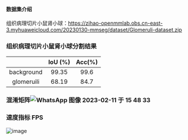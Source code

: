 #### 数据集介绍


组织病理切片小鼠肾小球：https://zihao-openmmlab.obs.cn-east-3.myhuaweicloud.com/20230130-mmseg/dataset/Glomeruli-dataset.zip



### 组织病理切片小鼠肾小球分割结果

|                |  IoU (%) |Acc(%)|
| :-----------------: |  :-------: | :-------: |
| background |   99.35   |99.6|
| glomeruili |   68.19   |84.7|


### 混淆矩阵![WhatsApp 图像 2023-02-11 于 15 48 33](https://user-images.githubusercontent.com/65354319/218248550-f09f0d52-c070-4055-916d-421729b253bd.jpg)

### 速度指标 FPS
![image](https://user-images.githubusercontent.com/65354319/218248626-340e41f6-6263-429a-a7d4-9b3c9844deba.png)

